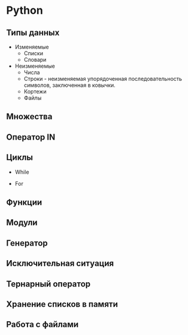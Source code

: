# Python

## Типы данных
- Изменяемые
    - Списки
    - Словари
- Неизменяемые
    - Числа
    - Строки - неизменяемая упорядоченная последовательность символов, заключенная в ковычки. 
    - Кортежи
    - Файлы

## Множества

## Оператор IN

## Циклы
- While

- For

## Функции 

## Модули

## Генератор

## Исключительная ситуация

## Тернарный оператор

## Хранение списков в памяти

## Работа с файлами